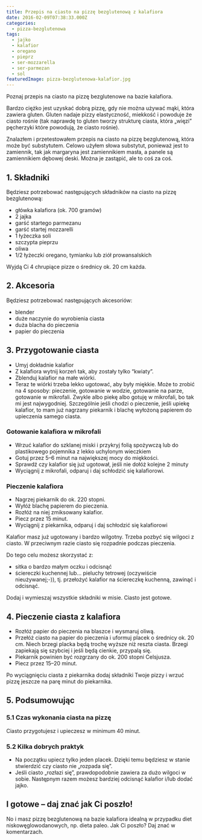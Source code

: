 ```yaml
---
title: Przepis na ciasto na pizzę bezglutenową z kalafiora
date: 2016-02-09T07:38:33.000Z
categories: 
  - pizza-bezglutenowa
tags: 
  - jajko
  - kalafior
  - oregano
  - pieprz
  - ser-mozzarella
  - ser-parmezan
  - sol
featuredImage: pizza-bezglutenowa-kalafior.jpg
---
```


Poznaj przepis na ciasto na pizzę bezglutenowe na bazie kalafiora.

Bardzo ciężko jest uzyskać dobrą pizzę, gdy nie można używać mąki, która zawiera gluten. Gluten nadaje pizzy elastyczność, miekkość i powoduje że ciasto rośnie (tak naprawdę to gluten tworzy strukturę ciasta, która „więzi” pęcherzyki które powodują, że ciasto rośnie).

Znalazłem i przetestowałem przepis na ciasto na pizzę bezglutenową, która może być substytutem. Celowo użyłem słowa substytut, ponieważ jest to zamiennik, tak jak margaryna jest zamiennikiem masła, a panele są zamiennikiem dębowej deski. Można je zastąpić, ale to coś za coś.

## 1\. Składniki

Będziesz potrzebować następujących składników na ciasto na pizzę bezglutenową:

- główka kalafiora (ok. 700 gramów)
- 2 jajka
- garść startego parmezanu
- garść startej mozzarelli
- 1 łyżeczka soli
- szczypta pieprzu
- oliwa
- 1/2 łyżeczki oregano, tymianku lub ziół prowansalskich

Wyjdą Ci 4 chrupiące pizze o średnicy ok. 20 cm każda.

## 2\. Akcesoria

Będziesz potrzebować następujących akcesoriów:

- blender
- duże naczynie do wyrobienia ciasta
- duża blacha do pieczenia
- papier do pieczenia

## 3\. Przygotowanie ciasta

- Umyj dokładnie kalafior
- Z kalafiora wytnij korzeń tak, aby zostały tylko “kwiaty”.
- Zblenduj kalafior na małe wiórki.
- Teraz te wiórki trzeba lekko ugotować, aby były miękkie. Może to zrobić na 4 sposoby: pieczenie, gotowanie w wodzie, gotowanie na parze, gotowanie w mikrofali. Zwykle albo piekę albo gotuję w mikrofali, bo tak mi jest najwygodniej. Szczególnie jeśli chodzi o pieczenie, jeśli upiekę kalafior, to mam już nagrzany piekarnik i blachę wyłożoną papierem do upieczenia samego ciasta.

### Gotowanie kalafiora w mikrofali

- Wrzuć kalafior do szklanej miski i przykryj folią spożywczą lub do plastikowego pojemnika z lekko uchylonym wieczkiem
- Gotuj przez 5–6 minut na największej mocy do miękkości.
- Sprawdź czy kalafior się już ugotował, jeśli nie dołóż kolejne 2 minuty
- Wyciągnij z mikrofali, odparuj i daj schłodzić się kalafiorowi.

### Pieczenie kalafiora

- Nagrzej piekarnik do ok. 220 stopni.
- Wyłóż blachę papierem do pieczenia.
- Rozłóż na niej zmiksowany kalafior.
- Piecz przez 15 minut.
- Wyciągnij z piekarnika, odparuj i daj schłodzić się kalafiorowi

Kalafior masz już ugotowany i bardzo wilgotny. Trzeba pozbyć się wilgoci z ciasto. W przeciwnym razie ciasto się rozpadnie podczas pieczenia.

Do tego celu możesz skorzystać z:

- sitka o bardzo małym oczku i odcisnąć
- ściereczki kuchennej lub… pieluchy tetrowej (oczywiście nieużywanej;-)), tj. przełożyć kalafior na ściereczkę kuchenną, zawinąć i odcisnąć.

Dodaj i wymieszaj wszystkie składniki w misie. Ciasto jest gotowe.

## 4\. Pieczenie ciasta z kalafiora

- Rozłóż papier do pieczenia na blaszce i wysmaruj oliwą.
- Przełóż ciasto na papier do pieczenia i uformuj placek o średnicy ok. 20 cm. Niech brzegi placka będą trochę wyższe niż reszta ciasta. Brzegi zapiekają się szybciej i jeśli będą cienkie, przypalą się.
- Piekarnik powinien być rozgrzany do ok. 200 stopni Celsjusza.
- Piecz przez 15–20 minut.

Po wyciągnięciu ciasta z piekarnika dodaj składniki Twoje pizzy i wrzuć pizzę jeszcze na parę minut do piekarnika.

## 5\. Podsumowując

### 5.1 Czas wykonania ciasta na pizzę

Ciasto przygotujesz i upieczesz w minimum 40 minut.

### 5.2 Kilka dobrych praktyk

- Na początku upiecz tylko jeden placek. Dzięki temu będziesz w stanie stwierdzić czy ciasto nie „rozpada się”.
- Jeśli ciasto „rozłazi się”, prawdopodobnie zawiera za dużo wilgoci w sobie. Następnym razem możesz bardziej odcisnąć kalafior i/lub dodać jajko.

## I gotowe – daj znać jak Ci poszło!

No i masz pizzę bezglutenową na bazie kalafiora idealną w przypadku diet niskowęglowodanowych, np. dieta paleo. Jak Ci poszło? Daj znać w komentarzach.

